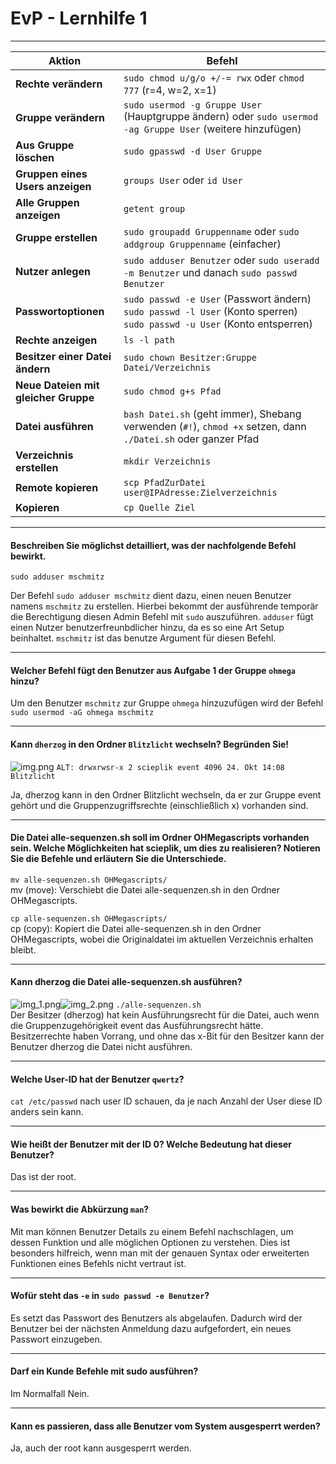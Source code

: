 # EvP - Lernhilfe 1

---
| **Aktion**                           | **Befehl**                                                                                                                     |
|--------------------------------------|--------------------------------------------------------------------------------------------------------------------------------|
| **Rechte verändern**                 | `sudo chmod u/g/o +/-= rwx` oder `chmod 777` (r=4, w=2, x=1)                                                                   |
| **Gruppe verändern**                 | `sudo usermod -g Gruppe User` (Hauptgruppe ändern) oder `sudo usermod -ag Gruppe User` (weitere hinzufügen)                    |
| **Aus Gruppe löschen**               | `sudo gpasswd -d User Gruppe`                                                                                                  |
| **Gruppen eines Users anzeigen**     | `groups User` oder `id User`                                                                                                   |
| **Alle Gruppen anzeigen**            | `getent group`                                                                                                                 |
| **Gruppe erstellen**                 | `sudo groupadd Gruppenname` oder `sudo addgroup Gruppenname` (einfacher)                                                       |
| **Nutzer anlegen**                   | `sudo adduser Benutzer` oder `sudo useradd -m Benutzer` und danach `sudo passwd Benutzer`                                      |
| **Passwortoptionen**                 | `sudo passwd -e User` (Passwort ändern)<br> `sudo passwd -l User` (Konto sperren)<br> `sudo passwd -u User` (Konto entsperren) |
| **Rechte anzeigen**                  | `ls -l path`                                                                                                                   |
| **Besitzer einer Datei ändern**      | `sudo chown Besitzer:Gruppe Datei/Verzeichnis`                                                                                 |
| **Neue Dateien mit gleicher Gruppe** | `sudo chmod g+s Pfad`                                                                                                          |
| **Datei ausführen**                  | `bash Datei.sh` (geht immer), Shebang verwenden (`#!`), `chmod +x` setzen, dann `./Datei.sh` oder ganzer Pfad                  |
| **Verzeichnis erstellen**            | `mkdir Verzeichnis`                                                                                                            |
| **Remote kopieren**                  | `scp PfadZurDatei user@IPAdresse:Zielverzeichnis`                                                                              |
| **Kopieren**                         | `cp Quelle Ziel`                                                                                                               |

---
#### Beschreiben Sie möglichst detailliert, was der nachfolgende Befehl bewirkt.
`sudo adduser mschmitz`

Der Befehl `sudo adduser mschmitz` dient dazu, einen neuen Benutzer namens `mschmitz` zu erstellen.
Hierbei bekommt der ausführende temporär die Berechtigung diesen Admin Befehl mit `sudo` auszuführen.
`adduser` fügt einen Nutzer benutzerfreunbdlicher hinzu, da es so eine Art Setup beinhaltet.
`mschmitz` ist das benutze Argument für diesen Befehl.

---
#### Welcher Befehl fügt den Benutzer aus Aufgabe 1 der Gruppe `ohmega` hinzu?
Um den Benutzer `mschmitz` zur Gruppe `ohmega` hinzuzufügen wird der Befehl `sudo usermod -aG ohmega mschmitz`

---
#### Kann `dherzog` in den Ordner `Blitzlicht` wechseln? Begründen Sie!
![img.png](EvP_Lernhilfe_1/Blitzlicht.png)
`ALT: drwxrwsr-x 2 scieplik event 4096 24. Okt 14:08 Blitzlicht`

Ja, dherzog kann in den Ordner Blitzlicht wechseln, da er zur Gruppe event gehört und die 
Gruppenzugriffsrechte (einschließlich x) vorhanden sind.

---
#### Die Datei alle-sequenzen.sh soll im Ordner OHMegascripts vorhanden sein. Welche Möglichkeiten hat scieplik, um dies zu realisieren? Notieren Sie die Befehle und erläutern Sie die Unterschiede.
`mv alle-sequenzen.sh OHMegascripts/` <br>
mv (move): Verschiebt die Datei alle-sequenzen.sh in den Ordner OHMegascripts.

`cp alle-sequenzen.sh OHMegascripts/` <br>
cp (copy): Kopiert die Datei alle-sequenzen.sh in den Ordner OHMegascripts, wobei die Originaldatei im aktuellen Verzeichnis erhalten bleibt.

---
#### Kann dherzog die Datei alle-sequenzen.sh ausführen? 
![img_1.png](img_1.png)![img_2.png](img_2.png)
`./alle-sequenzen.sh` <br>
Der Besitzer (dherzog) hat kein Ausführungsrecht für die Datei, auch wenn die Gruppenzugehörigkeit event das 
Ausführungsrecht hätte. Besitzerrechte haben Vorrang, und ohne das x-Bit für den Besitzer 
kann der Benutzer dherzog die Datei nicht ausführen.

---
#### Welche User-ID hat der Benutzer `qwertz`?
`cat /etc/passwd` nach user ID schauen, da je nach Anzahl der User diese ID anders sein kann.

---
#### Wie heißt der Benutzer mit der ID 0? Welche Bedeutung hat dieser Benutzer?
Das ist der root.

---
#### Was bewirkt die Abkürzung `man`?
Mit man können Benutzer Details zu einem Befehl nachschlagen, um dessen Funktion und alle 
möglichen Optionen zu verstehen. Dies ist besonders hilfreich, wenn man mit der genauen Syntax 
oder erweiterten Funktionen eines Befehls nicht vertraut ist.

---
#### Wofür steht das `-e` in `sudo passwd -e Benutzer`?
Es setzt das Passwort des Benutzers als abgelaufen.
Dadurch wird der Benutzer bei der nächsten Anmeldung dazu aufgefordert, ein neues Passwort einzugeben.

---
#### Darf ein Kunde Befehle mit sudo ausführen? 
Im Normalfall Nein.

---
#### Kann es passieren, dass alle Benutzer vom System ausgesperrt werden?
Ja, auch der root kann ausgesperrt werden.
